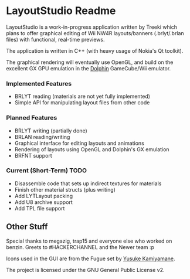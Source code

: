 LayoutStudio Readme
===================

LayoutStudio is a work-in-progress application written by Treeki which plans to
offer graphical editing of Wii NW4R layouts/banners (.brlyt/.brlan files) with
functional, real-time previews.

The application is written in C++ (with heavy usage of Nokia's Qt toolkit).

The graphical rendering will eventually use OpenGL, and build on the excellent
GX GPU emulation in the [Dolphin][dol] GameCube/Wii emulator.

[dol]: http://code.google.com/p/dolphin-emu/


### Implemented Features ###
- BRLYT reading (materials are not yet fully implemented)
- Simple API for manipulating layout files from other code


### Planned Features ###
- BRLYT writing (partially done)
- BRLAN reading/writing
- Graphical interface for editing layouts and animations
- Rendering of layouts using OpenGL and Dolphin's GX emulation
- BRFNT support


### Current (Short-Term) TODO ###
- Disassemble code that sets up indirect textures for materials
- Finish other material structs (plus writing)
- Add LYTLayout packing
- Add U8 archive support
- Add TPL file support


Other Stuff
-----------

Special thanks to megazig, trap15 and everyone else who worked on benzin.
Greets to #HACKERCHANNEL and the Newer team :p

Icons used in the GUI are from the Fugue set by [Yusuke Kamiyamane][yk].

The project is licensed under the GNU General Public License v2.

[yk]: http://p.yusukekamiyamane.com/
